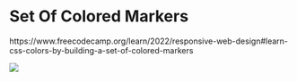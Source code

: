 <h1>Set Of Colored Markers</h1>
<p>https://www.freecodecamp.org/learn/2022/responsive-web-design#learn-css-colors-by-building-a-set-of-colored-markers</p>
<img src="https://raw.githubusercontent.com/mika0798/Road_to_Fullstack/refs/heads/main/freecodecamp.org/Responsive%20Web%20Design/Set%20Of%20Colored%20Markers/Screenshot%20set_of_colored-markers.png">
